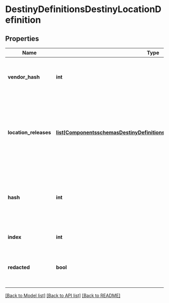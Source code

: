 # DestinyDefinitionsDestinyLocationDefinition

## Properties
Name | Type | Description | Notes
------------ | ------------- | ------------- | -------------
**vendor_hash** | **int** | If the location has a Vendor on it, this is the hash identifier for that Vendor.Look them up with DestinyVendorDefinition. | [optional] 
**location_releases** | [**list[ComponentsschemasDestinyDefinitionsDestinyLocationReleaseDefinition]**](ComponentsschemasDestinyDefinitionsDestinyLocationReleaseDefinition.md) | A Location may refer to different specific spots in the world based on the world&#39;s current state.This is a list of those potential spots, and the data we can use at runtime to determinewhich one of the spots is the currently valid one. | [optional] 
**hash** | **int** | The unique identifier for this entity.  Guaranteed to be unique for the type of entity, but not globally.  When entities refer to each other in Destiny content, it is this hash that they are referring to. | [optional] 
**index** | **int** | The index of the entity as it was found in the investment tables. | [optional] 
**redacted** | **bool** | If this is true, then there is an entity with this identifier/type combination, but BNet isnot yet allowed to show it.  Sorry! | [optional] 

[[Back to Model list]](../README.md#documentation-for-models) [[Back to API list]](../README.md#documentation-for-api-endpoints) [[Back to README]](../README.md)


